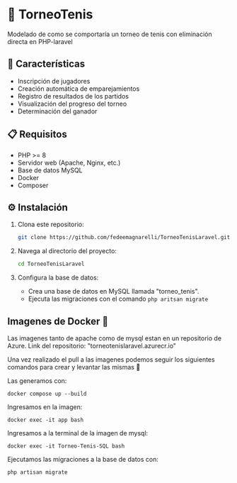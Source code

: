 # 🎾 TorneoTenis
Modelado de como se comportaría un torneo de tenis con eliminación directa en PHP-laravel

## 🚀 Características

- Inscripción de jugadores
- Creación automática de emparejamientos
- Registro de resultados de los partidos
- Visualización del progreso del torneo
- Determinación del ganador

## 📋 Requisitos

- PHP >= 8
- Servidor web (Apache, Nginx, etc.)
- Base de datos MySQL
- Docker
- Composer

## ⚙️ Instalación

1. Clona este repositorio:
    ```bash
    git clone https://github.com/fedeemagnarelli/TorneoTenisLaravel.git
    ```

2. Navega al directorio del proyecto:
    ```bash
    cd TorneoTenisLaravel
    ```

3. Configura la base de datos:
    - Crea una base de datos en MySQL llamada "torneo_tenis".
    - Ejecuta las migraciones con el comando ``php aritsan migrate``


## Imagenes de Docker 🐋

Las imagenes tanto de apache como de mysql estan en un repositorio de Azure. 
Link del repositorio: "torneotenislaravel.azurecr.io"

Una vez realizado el pull a las imagenes podemos seguir los siguientes comandos para crear y levantar las mismas 🎉


Las generamos con: 
    
    docker compose up --build

Ingresamos en la imagen: 

    docker exec -it app bash


Ingresamos a la terminal de la imagen de mysql:

    docker exec -it Torneo-Tenis-SQL bash


Ejecutamos las migraciones a la base de datos con:

    php artisan migrate